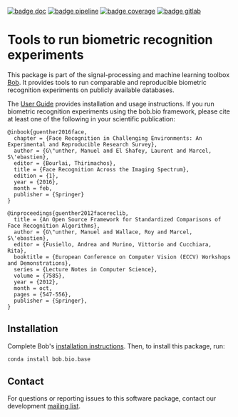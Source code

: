 
[![badge doc](https://img.shields.io/badge/docs-latest-orange.svg)](https://www.idiap.ch/software/bob/docs/bob/bob.bio.base/master/sphinx/index.html)
[![badge pipeline](https://gitlab.idiap.ch/bob/bob.bio.base/badges/master/pipeline.svg)](https://gitlab.idiap.ch/bob/bob.bio.base/commits/master)
[![badge coverage](https://gitlab.idiap.ch/bob/bob.bio.base/badges/master/coverage.svg)](https://www.idiap.ch/software/bob/docs/bob/bob.bio.base/master/coverage)
[![badge gitlab](https://img.shields.io/badge/gitlab-project-0000c0.svg)](https://gitlab.idiap.ch/bob/bob.bio.base)


# Tools to run biometric recognition experiments

This package is part of the signal-processing and machine learning toolbox
[Bob](https://www.idiap.ch/software/bob). It provides tools to run comparable
and reproducible biometric recognition experiments on publicly available
databases.

The [User Guide](https://www.idiap.ch/software/bob/docs/bob/bob.bio.base/master/sphinx/index.html)
provides installation and usage instructions.
If you run biometric recognition experiments using the bob.bio framework,
please cite at least one of the following in your scientific publication:

``` text
@inbook{guenther2016face,
  chapter = {Face Recognition in Challenging Environments: An Experimental and Reproducible Research Survey},
  author = {G\"unther, Manuel and El Shafey, Laurent and Marcel, S\'ebastien},
  editor = {Bourlai, Thirimachos},
  title = {Face Recognition Across the Imaging Spectrum},
  edition = {1},
  year = {2016},
  month = feb,
  publisher = {Springer}
}

@inproceedings{guenther2012facereclib,
  title = {An Open Source Framework for Standardized Comparisons of Face Recognition Algorithms},
  author = {G\"unther, Manuel and Wallace, Roy and Marcel, S\'ebastien},
  editor = {Fusiello, Andrea and Murino, Vittorio and Cucchiara, Rita},
  booktitle = {European Conference on Computer Vision (ECCV) Workshops and Demonstrations},
  series = {Lecture Notes in Computer Science},
  volume = {7585},
  year = {2012},
  month = oct,
  pages = {547-556},
  publisher = {Springer},
}
```

## Installation

Complete Bob's
[installation instructions](https://www.idiap.ch/sofware/bob/install). Then, to
install this package, run:

``` sh
conda install bob.bio.base
```

## Contact

For questions or reporting issues to this software package, contact our
development [mailing list](www.idiap.ch/software/bob/discuss).
